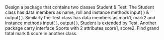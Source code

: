 Design a package that contains two classes Student & Test. The Student class has data
members as name, roll and instance methods input( ) & output( ). Similarly the Test class
has data members as mark1, mark2 and instance methods input( ), output( ), Student is
extended by Test. Another package carry interface Sports with 2 attributes score1, score2.
Find grand total mark & score in another class.
